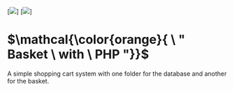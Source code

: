 [![](https://img.shields.io/badge/CSS-pink?style=for-the-badge)]
[![](https://img.shields.io/badge/POO-blue?style=for-the-badge)]

# $\mathcal{\color{orange}{ \ " Basket \ with \ PHP "}}$<br>

A simple shopping cart system with one folder for the database and another for the basket.

